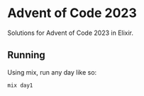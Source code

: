 # Advent of Code 2023

Solutions for Advent of Code 2023 in Elixir.

## Running

Using mix, run any day like so:

```bash
mix day1
```
